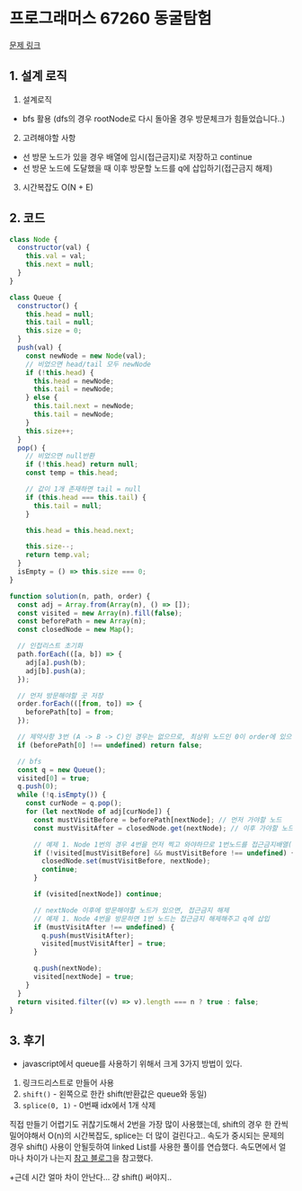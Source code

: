 # 프로그래머스 67260 동굴탐험

[문제 링크](https://programmers.co.kr/learn/courses/30/lessons/67260)

## 1. 설계 로직

1. 설계로직

- bfs 활용 (dfs의 경우 rootNode로 다시 돌아올 경우 방문체크가 힘들었습니다..)

2. 고려해야할 사항

- 선 방문 노드가 있을 경우 배열에 임시(접근금지)로 저장하고 continue
- 선 방문 노드에 도달했을 때 이후 방문할 노드를 q에 삽입하기(접근금지 해제)

3. 시간복잡도 O(N + E)

## 2. 코드

```javascript
class Node {
  constructor(val) {
    this.val = val;
    this.next = null;
  }
}

class Queue {
  constructor() {
    this.head = null;
    this.tail = null;
    this.size = 0;
  }
  push(val) {
    const newNode = new Node(val);
    // 비었으면 head/tail 모두 newNode
    if (!this.head) {
      this.head = newNode;
      this.tail = newNode;
    } else {
      this.tail.next = newNode;
      this.tail = newNode;
    }
    this.size++;
  }
  pop() {
    // 비었으면 null반환
    if (!this.head) return null;
    const temp = this.head;

    // 값이 1개 존재하면 tail = null
    if (this.head === this.tail) {
      this.tail = null;
    }

    this.head = this.head.next;

    this.size--;
    return temp.val;
  }
  isEmpty = () => this.size === 0;
}

function solution(n, path, order) {
  const adj = Array.from(Array(n), () => []);
  const visited = new Array(n).fill(false);
  const beforePath = new Array(n);
  const closedNode = new Map();

  // 인접리스트 초기화
  path.forEach(([a, b]) => {
    adj[a].push(b);
    adj[b].push(a);
  });

  // 먼저 방문해야할 곳 저장
  order.forEach(([from, to]) => {
    beforePath[to] = from;
  });

  // 제약사항 3번 (A -> B -> C)인 경우는 없으므로, 최상위 노드인 0이 order에 있으면 안됨
  if (beforePath[0] !== undefined) return false;

  // bfs
  const q = new Queue();
  visited[0] = true;
  q.push(0);
  while (!q.isEmpty()) {
    const curNode = q.pop();
    for (let nextNode of adj[curNode]) {
      const mustVisitBefore = beforePath[nextNode]; // 먼저 가야할 노드
      const mustVisitAfter = closedNode.get(nextNode); // 이후 가야할 노드

      // 예제 1. Node 1번의 경우 4번을 먼저 찍고 와야하므로 1번노드를 접근금지배열(closedNode)에 저장
      if (!visited[mustVisitBefore] && mustVisitBefore !== undefined) {
        closedNode.set(mustVisitBefore, nextNode);
        continue;
      }

      if (visited[nextNode]) continue;

      // nextNode 이후에 방문해야할 노드가 있으면, 접근금지 해제
      // 예제 1. Node 4번을 방문하면 1번 노드는 접근금지 해제해주고 q에 삽입
      if (mustVisitAfter !== undefined) {
        q.push(mustVisitAfter);
        visited[mustVisitAfter] = true;
      }

      q.push(nextNode);
      visited[nextNode] = true;
    }
  }
  return visited.filter((v) => v).length === n ? true : false;
}
```

## 3. 후기

- javascript에서 queue를 사용하기 위해서 크게 3가지 방법이 있다.

1. 링크드리스트로 만들어 사용
2. `shift()` - 왼쪽으로 한칸 shift(반환값은 queue와 동일)
3. `splice(0, 1)` - 0번째 idx에서 1개 삭제

직접 만들기 어렵기도 귀찮기도해서 2번을 가장 많이 사용했는데, shift의 경우 한 칸씩 밀어야해서 O(n)의 시간복잡도, splice는 더 많이 걸린다고..
속도가 중시되는 문제의 경우 shift() 사용이 안될듯하여 linked List를 사용한 풀이를 연습했다.
속도면에서 얼마나 차이가 나는지 [참고 블로그](https://velog.io/@grap3fruit/JS-%EC%95%8C%EA%B3%A0%EB%A6%AC%EC%A6%98-%EA%B5%AC%ED%98%84-%ED%81%90Queue-%EA%B5%AC%ED%98%84%ED%96%88%EC%9D%84%EB%95%8C-vs-Array-%EB%A9%94%EC%84%9C%EB%93%9Cshift-splice-%EC%82%AC%EC%9A%A9%ED%96%88%EC%9D%84%EB%95%8C-%EC%86%8D%EB%8F%84-%EB%B9%84%EA%B5%90)을 참고했다.

+근데 시간 얼마 차이 안난다... 걍 shift() 써야지..
